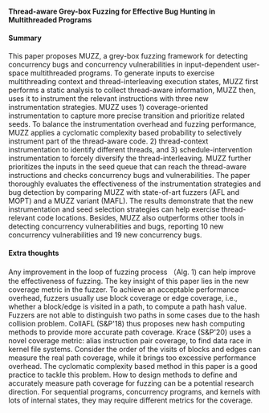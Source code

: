 #### Thread-aware Grey-box Fuzzing for Effective Bug Hunting in Multithreaded Programs

#### Summary

This paper proposes MUZZ, a grey-box fuzzing framework for detecting concurrency bugs and concurrency vulnerabilities in input-dependent user-space multithreaded programs. To generate inputs to exercise multithreading context and thread-interleaving execution states, MUZZ first performs a static analysis to collect thread-aware information, MUZZ then, uses it to instrument the relevant instructions with three new instrumentation strategies. MUZZ uses 1) coverage-oriented instrumentation to capture more precise transition and prioritize related seeds. To balance the instrumentation overhead and fuzzing performance, MUZZ applies a cyclomatic complexity based probability to selectively instrument part of the thread-aware code. 2) thread-context instrumentation to identify different threads, and 3) schedule-intervention instrumentation to forcely diversify the thread-interleaving. MUZZ further prioritizes the inputs in the seed queue that can reach the thread-aware instructions and checks concurrency bugs and vulnerabilities. The paper thoroughly evaluates the effectiveness of the instrumentation strategies and bug detection by comparing MUZZ with state-of-art fuzzers (AFL and MOPT) and a MUZZ variant (MAFL). The results demonstrate that the new instrumentation and seed selection strategies can help exercise thread-relevant code locations. Besides, MUZZ also outperforms other tools in detecting concurrency vulnerabilities and bugs, reporting 10 new concurrency vulnerabilities and 19 new concurrency bugs.

#### Extra thoughts

Any improvement in the loop of fuzzing process （Alg. 1) can help improve the effectiveness of fuzzing. The key insight of this paper lies in the new coverage metric in the fuzzer. To achieve an acceptable performance overhead, fuzzers usually use block coverage or edge coverage, i.e., whether a block/edge is visited in a path, to compute a path hash value. Fuzzers are not able to distinguish two paths in some cases due to the hash collision problem. CollAFL (S&P'18) thus proposes new hash computing methods to provide more accurate path coverage. Krace (S&P'20) uses a novel coverage metric: alias instruction pair coverage, to find data race in kernel file systems. Consider the order of the visits of blocks and edges can measure the real path coverage, while it brings too excessive performance overhead. The cyclomatic complexity based method in this paper is a good practice to tackle this problem. How to design methods to define and accurately measure path coverage for fuzzing can be a potential research direction. For sequential programs, concurrency programs, and kernels with lots of internal states, they may require different metrics for the coverage. 